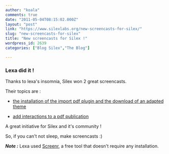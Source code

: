 ```yaml
---
author: "koala"
comments: true
date: "2011-05-04T08:15:02.000Z"
layout: "post"
link: "https://www.silexlabs.org/new-screencasts-for-silex/"
slug: "new-screencasts-for-silex"
title: "New screencasts for Silex !"
wordpress_id: 2639
categories: ["Blog Silex","The Blog"]

---
```

### Lexa did it !


Thanks to lexa's insomnia, Silex won 2 great screencasts.

Their topics are :




  * [the installation of the import pdf plugin and the download of an adapted theme](http://www.screenr.com/4bw)







  * [add interactions to a pdf publication](http://www.screenr.com/3bw)




A great initiative for Silex and it's community !

So, if you can't not sleep, make screencasts :)

_**Note :**_ Lexa used [Screenr](http://www.screenr.com/), a free tool that doesn't require any installation.

